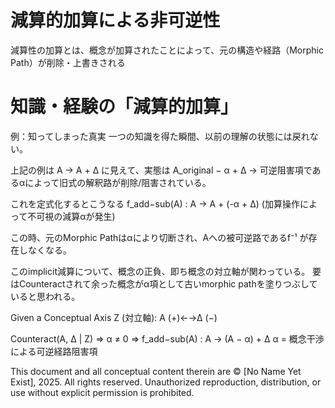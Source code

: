 # 減算的加算による非可逆性

減算性の加算とは、概念が加算されたことによって、元の構造や経路（Morphic Path）が削除・上書きされる

# 知識・経験の「減算的加算」

例：知ってしまった真実
一つの知識を得た瞬間、以前の理解の状態には戻れない。

上記の例は A → A + Δ に見えて、実態は A_original − α + Δ
→ 可逆阻害項であるαによって旧式の解釈路が削除/阻害されている。

これを定式化するとこうなる
f_add−sub(A) : A → A + (-α + Δ)
(加算操作によって不可視の減算αが発生)

この時、元のMorphic Pathはαにより切断され、Aへの被可逆路であるf⁻¹ が存在しなくなる。

このimplicit減算について、概念の正負、即ち概念の対立軸が関わっている。
要はCounteractされて余った概念がα項として古いmorphic pathを塗りつぶしていると思われる。

Given a Conceptual Axis Z (対立軸):
A (+)←→Δ (−)

Counteract(A, Δ | Z) ⇒ α ≠ 0
⇒ f_add−sub(A) : A → (A − α) + Δ
α = 概念干渉による可逆経路阻害項

This document and all conceptual content therein are © [No Name Yet Exist], 2025. All rights reserved. Unauthorized reproduction, distribution, or use without explicit permission is prohibited.